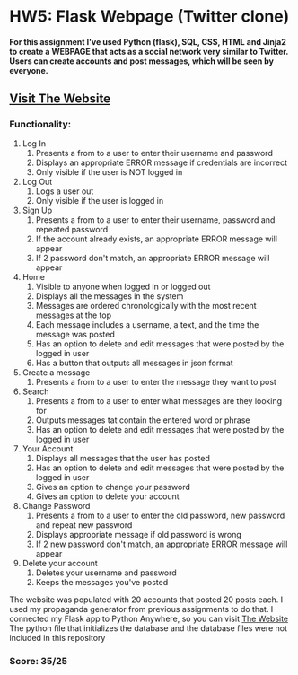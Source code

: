 # HW5: Flask Webpage (Twitter clone)
 #### For this assignment  I've used Python (flask), SQL, CSS, HTML and Jinja2 to create a WEBPAGE that acts as a social network very similar to Twitter. Users can create accounts and post messages, which will be seen by everyone.<br />

## [Visit The Website](http://ohorban.pythonanywhere.com/home)
 ### Functionality:
 1. Log In
    1. Presents a from to a user to enter their username and password
    1. Displays an appropriate ERROR message if credentials are incorrect
    1. Only visible if the user is NOT logged in
1. Log Out
    1. Logs a user out
    1. Only visible if the user is logged in
1. Sign Up
    1. Presents a from to a user to enter their username, password and repeated password
    1. If the account already exists, an appropriate ERROR message will appear
    1. If 2 password don't match, an appropriate ERROR message will appear
1. Home
    1. Visible to anyone when logged in or logged out
    1. Displays all the messages in the system
    1. Messages are ordered chronologically with the most recent messages at the top
    1. Each message includes a username, a text, and the time the message was posted
    1. Has an option to delete and edit messages that were posted by the logged in user
    1. Has a button that outputs all messages in json format
1. Create a message
    1. Presents a from to a user to enter the message they want to post
1. Search
    1. Presents a from to a user to enter what messages are they looking for
    1. Outputs messages tat contain the entered word or phrase
    1. Has an option to delete and edit messages that were posted by the logged in user
1. Your Account
    1. Displays all messages that the user has posted
    1. Has an option to delete and edit messages that were posted by the logged in user
    1. Gives an option to change your password
    1. Gives an option to delete your account
1. Change Password
    1. Presents a from to a user to enter the old password, new password and repeat new password
    1. Displays appropriate message if old password is wrong
    1. If 2 new password don't match, an appropriate ERROR message will appear
1. Delete your account
    1. Deletes your username and password
    1. Keeps the messages you've posted

The website was populated with 20 accounts that posted 20 posts each. I used my propaganda generator from previous assignments to do that.
I connected my Flask app to Python Anywhere, so you can visit [The Website](http://ohorban.pythonanywhere.com/home)
The python file that initializes the database and the database files were not included in this repository

### Score: 35/25